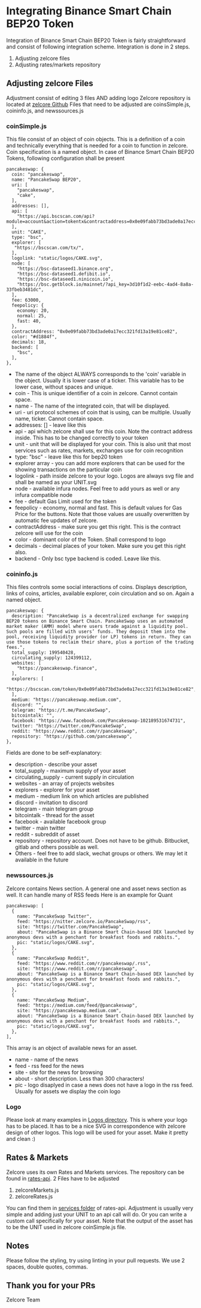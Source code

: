# Integrating Binance Smart Chain BEP20 Token

Integration of Binance Smart Chain BEP20 Token is fairly straightforward and consist of following integration scheme.
Integration is done in 2 steps.

 1. Adjusting zelcore files
 2. Adjusting rates/markets repository

## Adjusting zelcore Files

Adjustment consist of editing 3 files AND adding logo
Zelcore repository is located at [zelcore Github](https://github.com/zelcore-io/zelcore)
Files that need to be adjusted are coinsSimple.js, coininfo.js,  and newssources.js

### coinSimple.js

This file consist of an object of coin objects. This is a definition of a coin and technically everything that is needed for a coin to function in zelcore. Coin specification is a named object. In case of Binance Smart Chain BEP20 Tokens, following configuration shall be present

    pancakeswap: {
      coin: "pancakeswap",
      name: "PancakeSwap BEP20",
      uri: [
        "pancakeswap",
        "cake",
      ],
      addresses: [],
      api: [
        "https://api.bscscan.com/api?module=account&action=tokentx&contractaddress=0x0e09fabb73bd3ade0a17ecc321fd13a19e81ce82&address=",
      ],
      unit: "CAKE",
      type: "bsc",
      explorer: [
       "https://bscscan.com/tx/",
      ],
      logolink: "static/logos/CAKE.svg",
      node: [
        "https://bsc-dataseed1.binance.org",
        "https://bsc-dataseed1.defibit.io",
        "https://bsc-dataseed1.ninicoin.io",
        "https://bsc.getblock.io/mainnet/?api_key=3d10f1d2-eebc-4ad4-8a8a-33fbeb3481dc",
      ],
      fee: 63000,
      feepolicy: {
        economy: 20,
        normal: 25,
        fast: 40,
      },
      contractAddress: "0x0e09fabb73bd3ade0a17ecc321fd13a19e81ce82",
      color: "#d1884f",
      decimals: 18,
      backend: [
        "bsc",
      ],
    },

- The name of the object ALWAYS corresponds to the 'coin' variable in the object. Usually it is lower case of a ticker. This variable has to be lower case, without spaces and unique.
- coin - This is unique identifier of a coin in zelcore. Cannot contain space.
- name - The name of the integrated coin, that will be displayed.
- uri - uri protocol schemes of coin that is using, can be multiple. Usually name, ticker. Cannot contain space.
- addresses: [] - leave like this
- api - api which zelcore shall use for this coin. Note the contract address inside. This has to be changed correctly to your token
- unit - unit that will be displayed for your coin. This is also unit that most services such as rates, markets, exchanges use for coin recognition
- type: "bsc" - leave like this for bep20 token
- explorer array - you can add more explorers that can be used for the showing transactions on the particular coin
- logolink - path inside zelcore to your logo. Logos are always svg file and shall be named as your UNIT.svg
- node - available infura nodes. Feel free to add yours as well or any infura compatible node
- fee - default Gas Limit used for the token
- feepolicy - economy, normal and fast. This is default values for Gas Price for the buttons. Note that those values are usually overwritten by automatic fee updates of zelcore.
- contractAddress - make sure you get this right. This is the contract zelcore will use for the coin
- color - dominant color of the Token. Shall correspond to logo
- decimals - decimal places of your token. Make sure you get this right also.
- backend - Only bsc type backend is coded. Leave like this.

### coininfo.js

This files controls some social interactions of coins. Displays description, links of coins, articles, available explorer, coin circulation and so on. Again a named object.

    pancakeswap: {
      description: "PancakeSwap is a decentralized exchange for swapping BEP20 tokens on Binance Smart Chain. PancakeSwap uses an automated market maker (AMM) model where users trade against a liquidity pool. Such pools are filled with users’ funds. They deposit them into the pool, receiving liquidity provider (or LP) tokens in return. They can use those tokens to reclaim their share, plus a portion of the trading fees.",
      total_supply: 199540428,
      circulating_supply: 124399112,
      websites: [
        "https://pancakeswap.finance",
      ],
      explorers: [
        "https://bscscan.com/token/0x0e09fabb73bd3ade0a17ecc321fd13a19e81ce82",
      ],
      medium: "https://pancakeswap.medium.com",
      discord: "",
      telegram: "https://t.me/PancakeSwap",
      bitcointalk: "",
      facebook: "https://www.facebook.com/Pancakeswap-102189531674731",
      twitter: "https://twitter.com/PancakeSwap",
      reddit: "https://www.reddit.com/r/pancakeswap",
      repository: "https://github.com/pancakeswap",
    },

Fields are done to be self-explanatory:

- description - describe your asset
- total_supply - maximum supply of your asset
- circulating_supply - current supply in circulation
- websites - an array of projects websites
- explorers - explorer for your asset
- medium - medium link on which articles are published
- discord - invitation to discord
- telegram - main telegram group
- bitcointalk - thread for the asset
- facebook - available facebook group
- twitter - main twitter
- reddit - subreddit of asset
- repository - repository account. Does not have to be github. Bitbucket, gitlab and others possible as well.
- Others - feel free to add slack, wechat groups or others. We may let it available in the future

### newssources.js

Zelcore contains News section. A general one and asset news section as well. It can handle many of RSS feeds
Here is an example for Quant

    pancakeswap: [
      {
        name: "PancakeSwap Twitter",
        feed: "https://nitter.zelcore.io/PancakeSwap/rss",
        site: "https://twitter.com/PancakeSwap",
        about: "PancakeSwap is a Binance Smart Chain-based DEX launched by anonymous devs with a penchant for breakfast foods and rabbits.",
        pic: "static/logos/CAKE.svg",
      },
      {
        name: "PancakeSwap Reddit",
        feed: "https://www.reddit.com/r/pancakeswap/.rss",
        site: "https://www.reddit.com/r/pancakeswap",
        about: "PancakeSwap is a Binance Smart Chain-based DEX launched by anonymous devs with a penchant for breakfast foods and rabbits.",
        pic: "static/logos/CAKE.svg",
      },
      {
        name: "PancakeSwap Medium",
        feed: "https://medium.com/feed/@pancakeswap",
        site: "https://pancakeswap.medium.com",
        about: "PancakeSwap is a Binance Smart Chain-based DEX launched by anonymous devs with a penchant for breakfast foods and rabbits.",
        pic: "static/logos/CAKE.svg",
      },
    ],
This array is an object of available news for an asset.

- name - name of the news
- feed - rss feed for the news
- site - site for the news for browsing
- about - short description. Less than 300 characters!
- pic - logo disaplyed in case a news does not have a logo in the rss feed. Usually for assets we display the coin logo

### Logo

Please look at many examples in [Logos directory](https://github.com/zelcore-io/zelcore/blob/master/logos/). This is where your logo has to be placed. It has to be a nice SVG in correspondence with zelcore design of other logos. This logo will be used for your asset. Make it pretty and clean :)

## Rates & Markets

Zelcore uses its own Rates and Markets services. The repository can be found in [rates-api](https://github.com/zelcore-io/rates-api).
2 Files have to be adjusted

 1. zelcoreMarkets.js
 2. zelcoreRates.js

You can find them in [services folder](https://github.com/zelcore-io/rates-api/blob/master/src/services/) of rates-api.
Adjustment is usually very simple and adding just your UNIT to an api call will do. Or you can write a custom call specifically for your asset. Note that the output of the asset has to be the UNIT used in zelcore coinSimple.js file.

## Notes

Please follow the styling, try using linting in your pull requests. We use 2 spaces, double quotes, commas.

## Thank you for your PRs

Zelcore Team
